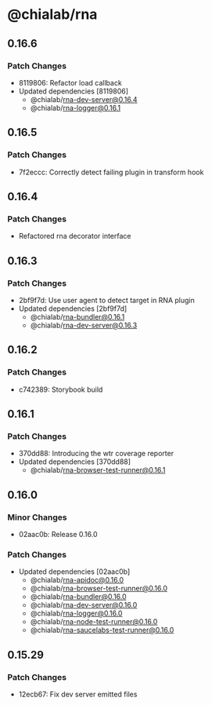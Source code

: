 # @chialab/rna

## 0.16.6

### Patch Changes

- 8119806: Refactor load callback
- Updated dependencies [8119806]
  - @chialab/rna-dev-server@0.16.4
  - @chialab/rna-logger@0.16.1

## 0.16.5

### Patch Changes

- 7f2eccc: Correctly detect failing plugin in transform hook

## 0.16.4

### Patch Changes

- Refactored rna decorator interface

## 0.16.3

### Patch Changes

- 2bf9f7d: Use user agent to detect target in RNA plugin
- Updated dependencies [2bf9f7d]
  - @chialab/rna-bundler@0.16.1
  - @chialab/rna-dev-server@0.16.3

## 0.16.2

### Patch Changes

- c742389: Storybook build

## 0.16.1

### Patch Changes

- 370dd88: Introducing the wtr coverage reporter
- Updated dependencies [370dd88]
  - @chialab/rna-browser-test-runner@0.16.1

## 0.16.0

### Minor Changes

- 02aac0b: Release 0.16.0

### Patch Changes

- Updated dependencies [02aac0b]
  - @chialab/rna-apidoc@0.16.0
  - @chialab/rna-browser-test-runner@0.16.0
  - @chialab/rna-bundler@0.16.0
  - @chialab/rna-dev-server@0.16.0
  - @chialab/rna-logger@0.16.0
  - @chialab/rna-node-test-runner@0.16.0
  - @chialab/rna-saucelabs-test-runner@0.16.0

## 0.15.29

### Patch Changes

- 12ecb67: Fix dev server emitted files
